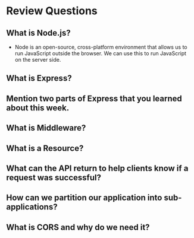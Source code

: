 # Review Questions

## What is Node.js?
* Node is an open-source, cross-platform environment that allows us to run JavaScript outside the browser. We can use this to run 
  JavaScript on the server side.
## What is Express?

## Mention two parts of Express that you learned about this week.

## What is Middleware?

## What is a Resource?

## What can the API return to help clients know if a request was successful?

## How can we partition our application into sub-applications?

## What is CORS and why do we need it?
